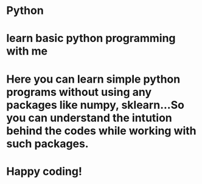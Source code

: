 # Python
# learn basic python programming with me
# Here you can learn simple python programs without using any packages like numpy, sklearn...So you can understand the intution behind the codes while working with such packages.
# Happy coding!
